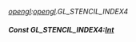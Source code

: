 _[opengl](../../modules/opengl/opengl-module.md):[opengl](../../modules/opengl/opengl-module.md).GL\_STENCIL\_INDEX4_
##### Const GL\_STENCIL\_INDEX4:[Int](../../modules/wonkey/wonkey-types-int.md)
